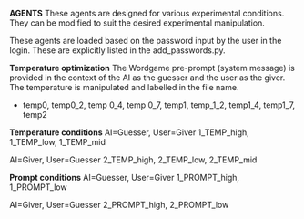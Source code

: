 
**AGENTS**
These agents are designed for various experimental conditions. They can be modified to suit the desired experimental manipulation.

These agents are loaded based on the password input by the user in the login. These are explicitly listed in the add_passwords.py.

**Temperature optimization** 
The Wordgame pre-prompt (system message) is provided in the context of the AI as the guesser and the user as the giver.
The temperature is manipulated and labelled in the file name.
- temp0, temp0_2, temp 0_4, temp 0_7, temp1, temp_1_2, temp1_4, temp1_7, temp2

**Temperature conditions**
AI=Guesser, User=Giver
1_TEMP_high, 1_TEMP_low, 1_TEMP_mid

AI=Giver, User=Guesser
2_TEMP_high, 2_TEMP_low, 2_TEMP_mid

**Prompt conditions**
AI=Guesser, User=Giver
1_PROMPT_high, 1_PROMPT_low

AI=Giver, User=Guesser
2_PROMPT_high, 2_PROMPT_low
